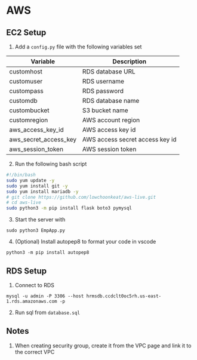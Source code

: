 # AWS
## EC2 Setup
1. Add a `config.py` file with the following variables set

| Variable              | Description           |
| --------------------- | --------------------- |
| customhost            | RDS database URL      |
| customuser            | RDS username          |    
| custompass            | RDS password          |
| customdb              | RDS database name     |        
| custombucket          | S3 bucket name        |       
| customregion          | AWS account region    |                
| aws_access_key_id     | AWS access key id     |                
| aws_secret_access_key | AWS access secret access key id |                
| aws_session_token     | AWS session token     |                

2. Run the following bash script
```bash
#!/bin/bash
sudo yum update -y
sudo yum install git -y
sudo yum install mariadb -y
# git clone https://github.com/lowchoonkeat/aws-live.git
# cd aws-live
sudo python3 -m pip install flask boto3 pymysql
```

3. Start the server with
```
sudo python3 EmpApp.py
```

4. (Optional) Install autopep8 to format your code in vscode
```
python3 -m pip install autopep8
```

## RDS Setup
1. Connect to RDS
```
mysql -u admin -P 3306 --host hrmsdb.ccdclt0oc5rh.us-east-1.rds.amazonaws.com -p
```
2. Run sql from `database.sql`

## Notes
1. When creating security group, create it from the VPC page and link it to the correct VPC